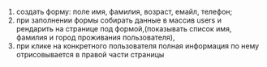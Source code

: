 1. создать форму:
    поле имя, фамилия, возраст, емайл, телефон;
2. при заполнении формы собирать данные в массив users и рендарить на странице под формой,(показывать список имя, фамилия и город проживания пользователя),  
3. при клике на конкретного пользователя полная информация по нему отрисовывается в правой части страницы   